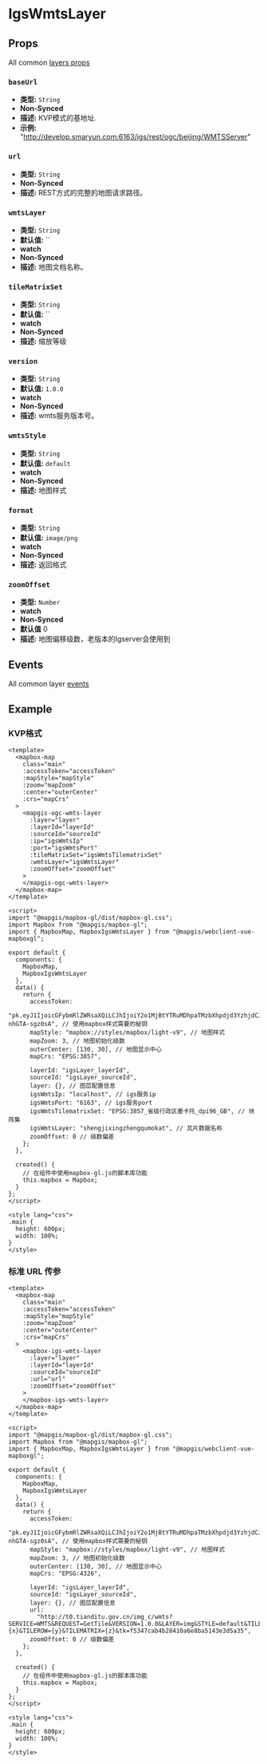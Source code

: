 # IgsWmtsLayer

## Props

All common [layers props](/zh/api/Layers/README.md#props)

### `baseUrl`

- **类型:** `String`
- **Non-Synced**
- **描述:** KVP模式的基地址.
- **示例:** "http://develop.smaryun.com:6163/igs/rest/ogc/beijing/WMTSServer"

### `url`

- **类型:** `String`
- **Non-Synced**
- **描述:** REST方式的完整的地图请求路径。

### `wmtsLayer`

- **类型:** `String`
- **默认值:** ``
- **watch**
- **Non-Synced**
- **描述:** 地图文档名称。

### `tileMatrixSet`

- **类型:** `String`
- **默认值:** ``
- **watch**
- **Non-Synced**
- **描述:** 缩放等级

### `version`

- **类型:** `String`
- **默认值:** `1.0.0`
- **watch**
- **Non-Synced**
- **描述:** wmts服务版本号。

### `wmtsStyle`

- **类型:** `String`
- **默认值:** `default`
- **watch**
- **Non-Synced**
- **描述:** 地图样式

### `format`

- **类型:** `String`
- **默认值:** `image/png`
- **watch**
- **Non-Synced**
- **描述:** 返回格式

### `zoomOffset`

- **类型:** `Number`
- **watch**
- **Non-Synced**
- **默认值** 0
- **描述:** 地图偏移级数，老版本的Igserver会使用到

## Events

All common layer [events](/zh/api/Layers/#events)

## Example

### KVP格式

```vue
<template>
  <mapbox-map
    class="main"
    :accessToken="accessToken"
    :mapStyle="mapStyle"
    :zoom="mapZoom"
    :center="outerCenter"
    :crs="mapCrs"
  >
    <mapgis-ogc-wmts-layer
      :layer="layer"
      :layerId="layerId"
      :sourceId="sourceId"
      :ip="igsWmtsIp"
      :port="igsWmtsPort"
      :tileMatrixSet="igsWmtsTilematrixSet"
      :wmtsLayer="igsWmtsLayer"
      :zoomOffset="zoomOffset"
    >
    </mapgis-ogc-wmts-layer>
  </mapbox-map>
</template>

<script>
import "@mapgis/mapbox-gl/dist/mapbox-gl.css";
import Mapbox from "@mapgis/mapbox-gl";
import { MapboxMap, MapboxIgsWmtsLayer } from "@mapgis/webclient-vue-mapboxgl";

export default {
  components: {
    MapboxMap,
    MapboxIgsWmtsLayer
  },
  data() {
    return {
      accessToken:
        "pk.eyJ1IjoicGFybmRlZWRsaXQiLCJhIjoiY2o1MjBtYTRuMDhpaTMzbXhpdjd3YzhjdCJ9.sCoubaHF9-nhGTA-sgz0sA", // 使用mapbox样式需要的秘钥
      mapStyle: "mapbox://styles/mapbox/light-v9", // 地图样式
      mapZoom: 3, // 地图初始化级数
      outerCenter: [130, 30], // 地图显示中心
      mapCrs: "EPSG:3857",

      layerId: "igsLayer_layerId",
      sourceId: "igsLayer_sourceId",
      layer: {}, // 图层配置信息
      igsWmtsIp: "localhost", // igs服务ip
      igsWmtsPort: "6163", // igs服务port
      igsWmtsTilematrixSet: "EPSG:3857_省级行政区墨卡托_dpi96_GB", // 块阵集
      igsWmtsLayer: "shengjixingzhengqumokat", // 瓦片数据名称
      zoomOffset: 0 // 级数偏差
    };
  },

  created() {
    // 在组件中使用mapbox-gl.js的脚本库功能
    this.mapbox = Mapbox;
  }
};
</script>

<style lang="css">
.main {
  height: 600px;
  width: 100%;
}
</style>
```

### 标准 URL 传参

```vue
<template>
  <mapbox-map
    class="main"
    :accessToken="accessToken"
    :mapStyle="mapStyle"
    :zoom="mapZoom"
    :center="outerCenter"
    :crs="mapCrs"
  >
    <mapbox-igs-wmts-layer
      :layer="layer"
      :layerId="layerId"
      :sourceId="sourceId"
      :url="url"
      :zoomOffset="zoomOffset"
    >
    </mapbox-igs-wmts-layer>
  </mapbox-map>
</template>

<script>
import "@mapgis/mapbox-gl/dist/mapbox-gl.css";
import Mapbox from "@mapgis/mapbox-gl";
import { MapboxMap, MapboxIgsWmtsLayer } from "@mapgis/webclient-vue-mapboxgl";

export default {
  components: {
    MapboxMap,
    MapboxIgsWmtsLayer
  },
  data() {
    return {
      accessToken:
        "pk.eyJ1IjoicGFybmRlZWRsaXQiLCJhIjoiY2o1MjBtYTRuMDhpaTMzbXhpdjd3YzhjdCJ9.sCoubaHF9-nhGTA-sgz0sA", // 使用mapbox样式需要的秘钥
      mapStyle: "mapbox://styles/mapbox/light-v9", // 地图样式
      mapZoom: 3, // 地图初始化级数
      outerCenter: [130, 30], // 地图显示中心
      mapCrs: "EPSG:4326",

      layerId: "igsLayer_layerId",
      sourceId: "igsLayer_sourceId",
      layer: {}, // 图层配置信息
      url:
        "http://t0.tianditu.gov.cn/img_c/wmts?SERVICE=WMTS&REQUEST=GetTile&VERSION=1.0.0&LAYER=img&STYLE=default&TILEMATRIXSET=c&FORMAT=tiles&TILECOL={x}&TILEROW={y}&TILEMATRIX={z}&tk=f5347cab4b28410a6e8ba5143e3d5a35",
      zoomOffset: 0 // 级数偏差
    };
  },

  created() {
    // 在组件中使用mapbox-gl.js的脚本库功能
    this.mapbox = Mapbox;
  }
};
</script>

<style lang="css">
.main {
  height: 600px;
  width: 100%;
}
</style>
```
